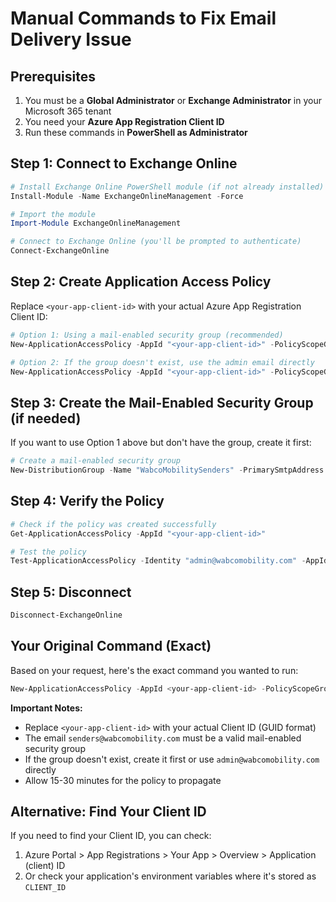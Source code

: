 # Manual Commands to Fix Email Delivery Issue

## Prerequisites
1. You must be a **Global Administrator** or **Exchange Administrator** in your Microsoft 365 tenant
2. You need your **Azure App Registration Client ID**
3. Run these commands in **PowerShell as Administrator**

## Step 1: Connect to Exchange Online
```powershell
# Install Exchange Online PowerShell module (if not already installed)
Install-Module -Name ExchangeOnlineManagement -Force

# Import the module
Import-Module ExchangeOnlineManagement

# Connect to Exchange Online (you'll be prompted to authenticate)
Connect-ExchangeOnline
```

## Step 2: Create Application Access Policy

Replace `<your-app-client-id>` with your actual Azure App Registration Client ID:

```powershell
# Option 1: Using a mail-enabled security group (recommended)
New-ApplicationAccessPolicy -AppId "<your-app-client-id>" -PolicyScopeGroupId "senders@wabcomobility.com" -AccessRight RestrictAccess -Description "Allow Graph API app to send as admin@wabcomobility.com"

# Option 2: If the group doesn't exist, use the admin email directly
New-ApplicationAccessPolicy -AppId "<your-app-client-id>" -PolicyScopeGroupId "admin@wabcomobility.com" -AccessRight RestrictAccess -Description "Allow Graph API app to send as admin@wabcomobility.com"
```

## Step 3: Create the Mail-Enabled Security Group (if needed)

If you want to use Option 1 above but don't have the group, create it first:

```powershell
# Create a mail-enabled security group
New-DistributionGroup -Name "WabcoMobilitySenders" -PrimarySmtpAddress "senders@wabcomobility.com" -Type "Security" -Members "admin@wabcomobility.com"
```

## Step 4: Verify the Policy

```powershell
# Check if the policy was created successfully
Get-ApplicationAccessPolicy -AppId "<your-app-client-id>"

# Test the policy
Test-ApplicationAccessPolicy -Identity "admin@wabcomobility.com" -AppId "<your-app-client-id>"
```

## Step 5: Disconnect

```powershell
Disconnect-ExchangeOnline
```

## Your Original Command (Exact)

Based on your request, here's the exact command you wanted to run:

```powershell
New-ApplicationAccessPolicy -AppId <your-app-client-id> -PolicyScopeGroupId senders@wabcomobility.com -AccessRight RestrictAccess -Description "Allow Graph API app to send as admin@wabcomobility.com"
```

**Important Notes:**
- Replace `<your-app-client-id>` with your actual Client ID (GUID format)
- The email `senders@wabcomobility.com` must be a valid mail-enabled security group
- If the group doesn't exist, create it first or use `admin@wabcomobility.com` directly
- Allow 15-30 minutes for the policy to propagate

## Alternative: Find Your Client ID

If you need to find your Client ID, you can check:
1. Azure Portal > App Registrations > Your App > Overview > Application (client) ID
2. Or check your application's environment variables where it's stored as `CLIENT_ID` 